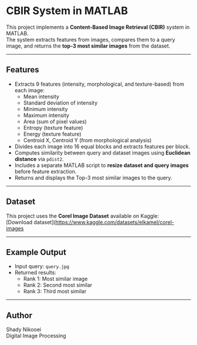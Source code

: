 # CBIR System in MATLAB

This project implements a **Content-Based Image Retrieval (CBIR)** system in MATLAB.  
The system extracts features from images, compares them to a query image, and returns the **top-3 most similar images** from the dataset.  

---

## Features
- Extracts 9 features (intensity, morphological, and texture-based) from each image:
  - Mean intensity  
  - Standard deviation of intensity  
  - Minimum intensity  
  - Maximum intensity  
  - Area (sum of pixel values)  
  - Entropy (texture feature)  
  - Energy (texture feature)  
  - Centroid X, Centroid Y (from morphological analysis)  
- Divides each image into 16 equal blocks and extracts features per block.  
- Computes similarity between query and dataset images using **Euclidean distance** via `pdist2`.  
- Includes a separate MATLAB script to **resize dataset and query images** before feature extraction.  
- Returns and displays the Top-3 most similar images to the query.

---

## Dataset
This project uses the **Corel Image Dataset** available on Kaggle:  
[Download dataset](https://www.kaggle.com/datasets/elkamel/corel-images

---

## Example Output
- Input query: `query.jpg`  
- Returned results:  
  - Rank 1: Most similar image  
  - Rank 2: Second most similar  
  - Rank 3: Third most similar  

---

## Author
Shady Nikooei  
Digital Image Processing


